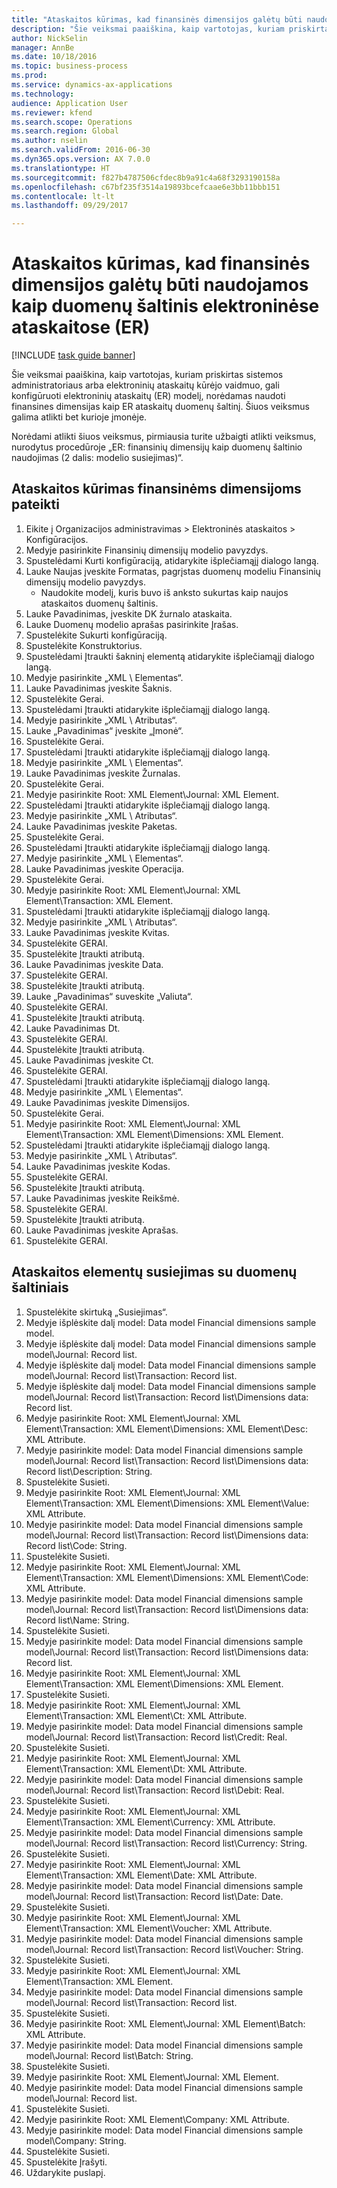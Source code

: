 ```yaml
--- 
title: "Ataskaitos kūrimas, kad finansinės dimensijos galėtų būti naudojamos kaip duomenų šaltinis elektroninėse ataskaitose (ER)"
description: "Šie veiksmai paaiškina, kaip vartotojas, kuriam priskirtas sistemos administratoriaus arba elektroninių ataskaitų kūrėjo vaidmuo, gali konfigūruoti elektroninių ataskaitų (ER) modelį, norėdamas naudoti finansines dimensijas kaip ER ataskaitų duomenų šaltinį."
author: NickSelin
manager: AnnBe
ms.date: 10/18/2016
ms.topic: business-process
ms.prod: 
ms.service: dynamics-ax-applications
ms.technology: 
audience: Application User
ms.reviewer: kfend
ms.search.scope: Operations
ms.search.region: Global
ms.author: nselin
ms.search.validFrom: 2016-06-30
ms.dyn365.ops.version: AX 7.0.0
ms.translationtype: HT
ms.sourcegitcommit: f827b4787506cfdec8b9a91c4a68f3293190158a
ms.openlocfilehash: c67bf235f3514a19893bcefcaae6e3bb11bbb151
ms.contentlocale: lt-lt
ms.lasthandoff: 09/29/2017

---
```

# <a name="design-a-report-to-use-financial-dimensions-as-a-data-source-for-electronic-reporting-er"></a>Ataskaitos kūrimas, kad finansinės dimensijos galėtų būti naudojamos kaip duomenų šaltinis elektroninėse ataskaitose (ER)

[!INCLUDE [task guide banner](../../includes/task-guide-banner.md)]

Šie veiksmai paaiškina, kaip vartotojas, kuriam priskirtas sistemos administratoriaus arba elektroninių ataskaitų kūrėjo vaidmuo, gali konfigūruoti elektroninių ataskaitų (ER) modelį, norėdamas naudoti finansines dimensijas kaip ER ataskaitų duomenų šaltinį. Šiuos veiksmus galima atlikti bet kurioje įmonėje.

Norėdami atlikti šiuos veiksmus, pirmiausia turite užbaigti atlikti veiksmus, nurodytus procedūroje „ER: finansinių dimensijų kaip duomenų šaltinio naudojimas (2 dalis: modelio susiejimas)“.


## <a name="design-a-report-to-present-financial-dimensions"></a>Ataskaitos kūrimas finansinėms dimensijoms pateikti
1. Eikite į Organizacijos administravimas > Elektroninės ataskaitos > Konfigūracijos.
2. Medyje pasirinkite Finansinių dimensijų modelio pavyzdys.
3. Spustelėdami Kurti konfigūraciją, atidarykite išplečiamąjį dialogo langą.
4. Lauke Naujas įveskite Formatas, pagrįstas duomenų modeliu Finansinių dimensijų modelio pavyzdys.
    * Naudokite modelį, kuris buvo iš anksto sukurtas kaip naujos ataskaitos duomenų šaltinis.  
5. Lauke Pavadinimas, įveskite DK žurnalo ataskaita.
6. Lauke Duomenų modelio aprašas pasirinkite Įrašas.
7. Spustelėkite Sukurti konfigūraciją.
8. Spustelėkite Konstruktorius.
9. Spustelėdami Įtraukti šakninį elementą atidarykite išplečiamąjį dialogo langą.
10. Medyje pasirinkite „XML \ Elementas“.
11. Lauke Pavadinimas įveskite Šaknis.
12. Spustelėkite Gerai.
13. Spustelėdami Įtraukti atidarykite išplečiamąjį dialogo langą.
14. Medyje pasirinkite „XML \ Atributas“.
15. Lauke „Pavadinimas“ įveskite „Įmonė“.
16. Spustelėkite Gerai.
17. Spustelėdami Įtraukti atidarykite išplečiamąjį dialogo langą.
18. Medyje pasirinkite „XML \ Elementas“.
19. Lauke Pavadinimas įveskite Žurnalas.
20. Spustelėkite Gerai.
21. Medyje pasirinkite Root: XML Element\Journal: XML Element.
22. Spustelėdami Įtraukti atidarykite išplečiamąjį dialogo langą.
23. Medyje pasirinkite „XML \ Atributas“.
24. Lauke Pavadinimas įveskite Paketas.
25. Spustelėkite Gerai.
26. Spustelėdami Įtraukti atidarykite išplečiamąjį dialogo langą.
27. Medyje pasirinkite „XML \ Elementas“.
28. Lauke Pavadinimas įveskite Operacija.
29. Spustelėkite Gerai.
30. Medyje pasirinkite Root: XML Element\Journal: XML Element\Transaction: XML Element.
31. Spustelėdami Įtraukti atidarykite išplečiamąjį dialogo langą.
32. Medyje pasirinkite „XML \ Atributas“.
33. Lauke Pavadinimas įveskite Kvitas.
34. Spustelėkite GERAI.
35. Spustelėkite Įtraukti atributą.
36. Lauke Pavadinimas įveskite Data.
37. Spustelėkite GERAI.
38. Spustelėkite Įtraukti atributą.
39. Lauke „Pavadinimas“ suveskite „Valiuta“.
40. Spustelėkite GERAI.
41. Spustelėkite Įtraukti atributą.
42. Lauke Pavadinimas Dt.
43. Spustelėkite GERAI.
44. Spustelėkite Įtraukti atributą.
45. Lauke Pavadinimas įveskite Ct.
46. Spustelėkite GERAI.
47. Spustelėdami Įtraukti atidarykite išplečiamąjį dialogo langą.
48. Medyje pasirinkite „XML \ Elementas“.
49. Lauke Pavadinimas įveskite Dimensijos.
50. Spustelėkite Gerai.
51. Medyje pasirinkite Root: XML Element\Journal: XML Element\Transaction: XML Element\Dimensions: XML Element.
52. Spustelėdami Įtraukti atidarykite išplečiamąjį dialogo langą.
53. Medyje pasirinkite „XML \ Atributas“.
54. Lauke Pavadinimas įveskite Kodas.
55. Spustelėkite GERAI.
56. Spustelėkite Įtraukti atributą.
57. Lauke Pavadinimas įveskite Reikšmė.
58. Spustelėkite GERAI.
59. Spustelėkite Įtraukti atributą.
60. Lauke Pavadinimas įveskite Aprašas.
61. Spustelėkite GERAI.

## <a name="map-report-elements-to-data-sources"></a>Ataskaitos elementų susiejimas su duomenų šaltiniais
1. Spustelėkite skirtuką „Susiejimas“.
2. Medyje išplėskite dalį model: Data model Financial dimensions sample model.
3. Medyje išplėskite dalį model: Data model Financial dimensions sample model\Journal: Record list.
4. Medyje išplėskite dalį model: Data model Financial dimensions sample model\Journal: Record list\Transaction: Record list.
5. Medyje išplėskite dalį model: Data model Financial dimensions sample model\Journal: Record list\Transaction: Record list\Dimensions data: Record list.
6. Medyje pasirinkite Root: XML Element\Journal: XML Element\Transaction: XML Element\Dimensions: XML Element\Desc: XML Attribute.
7. Medyje pasirinkite model: Data model Financial dimensions sample model\Journal: Record list\Transaction: Record list\Dimensions data: Record list\Description: String.
8. Spustelėkite Susieti.
9. Medyje pasirinkite Root: XML Element\Journal: XML Element\Transaction: XML Element\Dimensions: XML Element\Value: XML Attribute.
10. Medyje pasirinkite model: Data model Financial dimensions sample model\Journal: Record list\Transaction: Record list\Dimensions data: Record list\Code: String.
11. Spustelėkite Susieti.
12. Medyje pasirinkite Root: XML Element\Journal: XML Element\Transaction: XML Element\Dimensions: XML Element\Code: XML Attribute.
13. Medyje pasirinkite model: Data model Financial dimensions sample model\Journal: Record list\Transaction: Record list\Dimensions data: Record list\Name: String.
14. Spustelėkite Susieti.
15. Medyje pasirinkite model: Data model Financial dimensions sample model\Journal: Record list\Transaction: Record list\Dimensions data: Record list.
16. Medyje pasirinkite Root: XML Element\Journal: XML Element\Transaction: XML Element\Dimensions: XML Element.
17. Spustelėkite Susieti.
18. Medyje pasirinkite Root: XML Element\Journal: XML Element\Transaction: XML Element\Ct: XML Attribute.
19. Medyje pasirinkite model: Data model Financial dimensions sample model\Journal: Record list\Transaction: Record list\Credit: Real.
20. Spustelėkite Susieti.
21. Medyje pasirinkite Root: XML Element\Journal: XML Element\Transaction: XML Element\Dt: XML Attribute.
22. Medyje pasirinkite model: Data model Financial dimensions sample model\Journal: Record list\Transaction: Record list\Debit: Real.
23. Spustelėkite Susieti.
24. Medyje pasirinkite Root: XML Element\Journal: XML Element\Transaction: XML Element\Currency: XML Attribute.
25. Medyje pasirinkite model: Data model Financial dimensions sample model\Journal: Record list\Transaction: Record list\Currency: String.
26. Spustelėkite Susieti.
27. Medyje pasirinkite Root: XML Element\Journal: XML Element\Transaction: XML Element\Date: XML Attribute.
28. Medyje pasirinkite model: Data model Financial dimensions sample model\Journal: Record list\Transaction: Record list\Date: Date.
29. Spustelėkite Susieti.
30. Medyje pasirinkite Root: XML Element\Journal: XML Element\Transaction: XML Element\Voucher: XML Attribute.
31. Medyje pasirinkite model: Data model Financial dimensions sample model\Journal: Record list\Transaction: Record list\Voucher: String.
32. Spustelėkite Susieti.
33. Medyje pasirinkite Root: XML Element\Journal: XML Element\Transaction: XML Element.
34. Medyje pasirinkite model: Data model Financial dimensions sample model\Journal: Record list\Transaction: Record list.
35. Spustelėkite Susieti.
36. Medyje pasirinkite Root: XML Element\Journal: XML Element\Batch: XML Attribute.
37. Medyje pasirinkite model: Data model Financial dimensions sample model\Journal: Record list\Batch: String.
38. Spustelėkite Susieti.
39. Medyje pasirinkite Root: XML Element\Journal: XML Element.
40. Medyje pasirinkite model: Data model Financial dimensions sample model\Journal: Record list.
41. Spustelėkite Susieti.
42. Medyje pasirinkite Root: XML Element\Company: XML Attribute.
43. Medyje pasirinkite model: Data model Financial dimensions sample model\Company: String.
44. Spustelėkite Susieti.
45. Spustelėkite Įrašyti.
46. Uždarykite puslapį.


